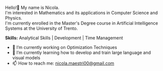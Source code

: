 Hello!👋 My name is Nicola.\
I'm interested in Mathematics and its applications in Computer Science and Physics.\
I'm currently enrolled in the Master's Degree course in Artificial Intelligence Systems at the University of Trento.

**Skills:**
Analytical Skills  |  Development  |  Time Management

- 🔭 I’m currently working on Optimization Techniques
- 🌱 I’m currently learning how to develop and train large language and visual models
- 📫 How to reach me: nicola.maestri00@gmail.com
<!--
**NicolaMaestri00/NicolaMaestri00** is a ✨ _special_ ✨ repository because its `README.md` (this file) appears on your GitHub profile.

Here are some ideas to get you started:

- 🔭 I’m currently working on ...
- 🌱 I’m currently learning ...
- 👯 I’m looking to collaborate on ...
- 🤔 I’m looking for help with ...
- 💬 Ask me about ...
- 📫 How to reach me: ...
- 😄 Pronouns: ...
- ⚡ Fun fact: ...
-->
